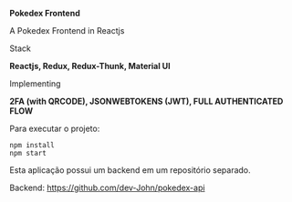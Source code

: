 **Pokedex Frontend**

A Pokedex Frontend in Reactjs

Stack

**Reactjs, Redux, Redux-Thunk, Material UI**

Implementing

**2FA (with QRCODE), JSONWEBTOKENS (JWT), FULL AUTHENTICATED FLOW**

Para executar o projeto:

    npm install
    npm start
    
    
Esta aplicação possui um backend em um repositório separado.

Backend: https://github.com/dev-John/pokedex-api
